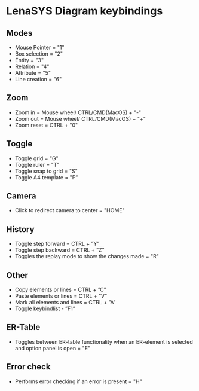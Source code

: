 
# **LenaSYS Diagram keybindings**


## Modes

- Mouse Pointer = "1"
- Box selection = "2"
- Entity = "3"
- Relation = "4"
- Attribute = "5" 
- Line creation = "6" 

## Zoom

- Zoom in = Mouse wheel/ CTRL/CMD(MacOS) + "-"
- Zoom out = Mouse wheel/ CTRL/CMD(MacOS) + "+" 
- Zoom reset = CTRL + "0"

## Toggle

- Toggle grid = "G"
- Toggle ruler = "T"
- Toggle snap to grid = "S"
- Toggle A4 template = "P"

## Camera

- Click to redirect camera to center = "HOME" 

## History

- Toggle step forward = CTRL + ”Y”
- Toggle step backward = CTRL + ”Z”
- Toggles the replay mode to show the changes made = "R"


## Other

- Copy elements or lines = CTRL + ”C”
- Paste elements or lines = CTRL + ”V”
- Mark all elements and lines = CTRL + ”A”
- Toggle keybindlist - ”F1”


## ER-Table
- Toggles between ER-table functionality when an ER-element is selected and option panel is open = "E"


## Error check
- Performs error checking if an error is present = "H"